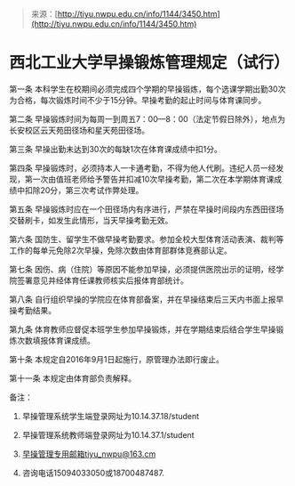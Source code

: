 > 来源：[http://tiyu.nwpu.edu.cn/info/1144/3450.htm](http://tiyu.nwpu.edu.cn/info/1144/3450.htm)

# 西北工业大学早操锻炼管理规定（试行）

第一条 本科学生在校期间必须完成四个学期的早操锻炼，每个选课学期出勤30次为合格，每次锻炼时间不少于15分钟。早操考勤的起止时间与体育课同步。

第二条 早操锻炼时间为每周一到周五7：00—8：00（法定节假日除外），地点为长安校区云天苑田径场和星天苑田径场。

第三条 早操出勤未达到30次的每缺1次在体育课成绩中扣1分。

第四条 早操锻炼时，必须持本人一卡通考勤，不得为他人代刷。违纪人员一经发现，第一次由值班老师给予警告并扣减10次早操考勤，第二次在本学期体育课成绩中扣除20分，第三次考试作弊处理。

第五条 早操锻炼时应在一个田径场内有序进行，严禁在早操时间段内东西田径场交替刷卡，如发生此情形，当天早操考勤无效。

第六条 国防生、留学生不做早操考勤要求。参加全校大型体育活动表演、裁判等工作的每单元免除2次早操，免除次数由体育部群体竞赛部认定。

第七条 因伤、病（住院）等原因不能参加早操，必须提供医院出示的证明，经学院签署意见并经体育任课教师核实后报体育部统计。

第八条 自行组织早操的学院应在体育部备案，并在早操结束后三天内书面上报早操考勤结果。

第九条 体育教师应督促本班学生参加早操锻炼，并在学期结束后结合学生早操锻炼次数填报体育课成绩。

第十条 本规定自2016年9月1日起施行，原管理办法即行废止。

第十一条 本规定由体育部负责解释。

备注：

1. 早操管理系统学生端登录网址为10.14.37.18/student

2. 早操管理系统教师端登录网址为10.14.37.1/student

3. 早操管理专用邮箱tiyu_nwpu@163.cm

4. 咨询电话15094033050或18700487487.
